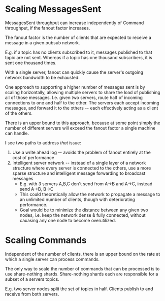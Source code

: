 # Scaling MessagesSent

MessagesSent throughput can increase independently of Command throughput, if the fanout factor increases.

The fanout factor is the number of clients that are expected to receive a message in a given pubsub network.

E.g. if a topic has no clients subscribed to it, messages published to that topic are not sent. Whereas if a topic
has one thousand subscribers, it is sent one thousand times.

With a single server, fanout can quickly cause the server's outgoing network bandwidth to be exhausted.

One approach to supporting a higher number of messages sent is by scaling horizontally, allowing multiple servers
to share the load of publishing all of those messages. I.e. given two servers, route half  of incoming connections to one
and half to the other. The servers each accept incoming messages, and forward it to the others -- each effectively
acting as a client of the others.

There is an upper bound to this approach, because at some point simply the number of different servers will exceed
the fanout factor a single machine can handle.

I see two paths to address _that_ issue:
1) Use a write ahead log -- avoids the problem of fanout entirely at the cost of performance
2) Intelligent server network -- instead of a single layer of a network structure where every server is connected to the others, use a more sparse structure and intelligent message forwarding to broadcast messages
    - E.g. with 3 servers A,B,C don't send from A->B and A->C, instead send A->B, B->C
    - This could theoretically allow the network to propagate a message to an unlimited number of clients, though with deteriorating performance.
    - Goal would be to minimize the distance between any given two nodes, i.e. keep the network dense & fully connected, without cauasing any one node
        to become overutilized.
    

# Scaling Commands

Independent of the number of clients, there is an upper bound on the rate at which a single server can process commands.

The only way to scale the number of commands that can be processed is to use share-nothing shards. Share-nothing shards
each are responsible for a subset of a servers topics.

E.g. two server nodes split the set of topics in half. Clients publish to and receive from both servers.

